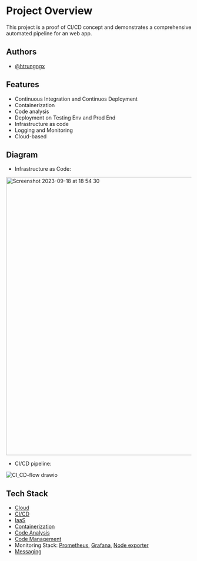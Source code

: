 # Project Overview

This project is a proof of CI/CD concept and demonstrates a comprehensive automated pipeline for an web app.

## Authors

- [@htrungngx](https://github.com/htrungngx)

## Features
- Continuous Integration and Continuos Deployment
- Containerization
- Code analysis 
- Deployment on Testing Env and Prod End
- Infrastructure as code 
- Logging and Monitoring 
- Cloud-based

## Diagram
- Infrastructure as Code:

<img width="756" alt="Screenshot 2023-09-18 at 18 54 30" src="https://github.com/htrungngx/MovieWebApp/assets/83159640/1eddd104-2929-442e-82d2-dd6611fb5e92">

- CI/CD pipeline:

![CI_CD-flow drawio](https://github.com/htrungngx/MovieWebApp/assets/83159640/7e20dd19-46d1-4ccf-a477-3953c1147c8a)

## Tech Stack
- [Cloud](https://cloud.google.com/?hl=en)
- [CI/CD](https://www.jenkins.io/)
- [IaaS](https://www.terraform.io/)
- [Containerization](https://www.docker.com/)
- [Code Analysis](https://www.sonarsource.com/products/sonarqube/)
- [Code Management](https://github.com/)
- Monitoring Stack: [Prometheus](https://prometheus.io/), [Grafana](https://grafana.com/), [Node exporter](https://github.com/prometheus/node_exporter)
- [Messaging](https://web.telegram.org/)
